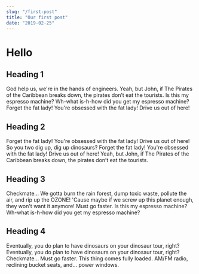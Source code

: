 ```yaml
---
slug: "/first-post"
title: "Our first post"
date: "2019-02-25"
---
```


# Hello

## Heading 1

God help us, we're in the hands of engineers. Yeah, but John, if The Pirates of the Caribbean breaks down, the pirates don’t eat the tourists. Is this my espresso machine? Wh-what is-h-how did you get my espresso machine? Forget the fat lady! You're obsessed with the fat lady! Drive us out of here!

## Heading 2

Forget the fat lady! You're obsessed with the fat lady! Drive us out of here! So you two dig up, dig up dinosaurs? Forget the fat lady! You're obsessed with the fat lady! Drive us out of here! Yeah, but John, if The Pirates of the Caribbean breaks down, the pirates don’t eat the tourists.

## Heading 3

Checkmate... We gotta burn the rain forest, dump toxic waste, pollute the air, and rip up the OZONE! 'Cause maybe if we screw up this planet enough, they won't want it anymore! Must go faster. Is this my espresso machine? Wh-what is-h-how did you get my espresso machine?

## Heading 4

Eventually, you do plan to have dinosaurs on your dinosaur tour, right? Eventually, you do plan to have dinosaurs on your dinosaur tour, right? Checkmate... Must go faster. This thing comes fully loaded. AM/FM radio, reclining bucket seats, and... power windows.